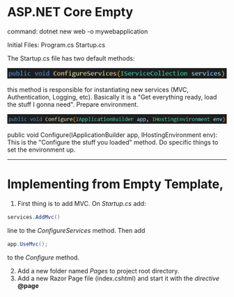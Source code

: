 # ASP.NET Core Empty

command: dotnet new web -o mywebapplication

Initial Files:
Program.cs
Startup.cs

The Startup.cs file has two default methods:

![configureServices](https://github.com/GSoster/ASP.NETCore-Lab/blob/master/images/aspnet-startup-configureServices.PNG)  

this method is responsible for instantiating new services (MVC, Authentication, Logging, etc). Basically it is a "Get everything ready, load the stuff I gonna need". Prepare environment.

![configure](https://github.com/GSoster/ASP.NETCore-Lab/blob/master/images/aspnet-startup-configure.PNG)  

public void Configure(IApplicationBuilder app, IHostingEnvironment env):
This is the "Configure the stuff you loaded" method. Do specific things to set the environment up.

---------

# Implementing from Empty Template, 
1. First thing is to add MVC. 
On *Startup.cs* add:
```CS
services.AddMvc()
```
line to the *ConfigureServices* method.
Then add 
```CS
app.UseMvc();
```
to the *Configure* method.

2. Add a new folder named *Pages* to project root directory.
3. Add a new Razor Page file (index.cshtml) and start it with the *directive* **@page**
